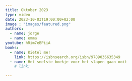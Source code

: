 ```yaml
---
title: Oktober 2023
type: video
date: 2023-10-03T19:00:00+02:00
image : "images/featured.png"
authors:
  - name: jorge
  - name: emma
youtube: hRim7eBPiiA
books:
  - name: Kietel me!
    link: https://isbnsearch.org/isbn/9789036635349
  - name: Het snelste boekje voor het slapen gaan ooit
    # link:

---
```

